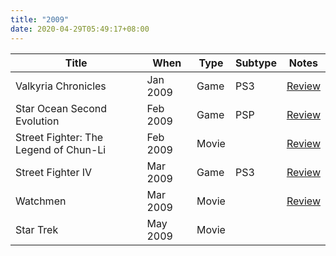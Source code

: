 ```yaml
---
title: "2009"
date: 2020-04-29T05:49:17+08:00
---
```


| Title | When | Type | Subtype | Notes |
|---|---|---|---|---|
| Valkyria Chronicles | Jan 2009 | Game | PS3 | [Review](/2009/01/valkyria-chronicles/) |
| Star Ocean Second Evolution | Feb 2009 | Game | PSP | [Review](/2009/02/star-ocean-second-evolution/) |
| Street Fighter: The Legend of Chun-Li | Feb 2009 | Movie | | [Review](/2009/02/street-fighter-the-legend-of-chun-li/) |
| Street Fighter IV | Mar 2009 | Game | PS3 | [Review](/2009/03/street-fighter-iv-the-answer-lies-in-the-heart-of-battle/) |
| Watchmen | Mar 2009 | Movie | | [Review](/2009/03/watchmen/) |
| Star Trek | May 2009 | Movie | | |
